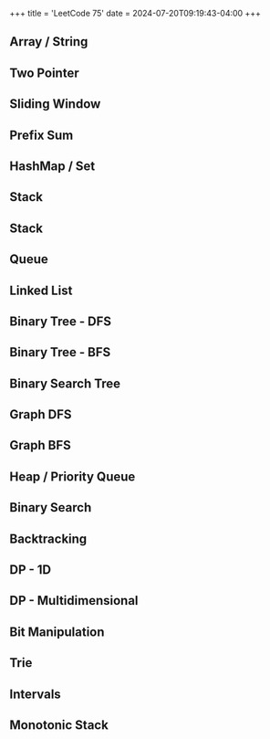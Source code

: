 +++
title = 'LeetCode 75'
date = 2024-07-20T09:19:43-04:00
+++

## Array / String

## Two Pointer

## Sliding Window

## Prefix Sum

## HashMap / Set

## Stack

## Stack

## Queue

## Linked List

## Binary Tree - DFS

## Binary Tree - BFS

## Binary Search Tree

## Graph DFS

## Graph BFS

## Heap / Priority Queue

## Binary Search

## Backtracking

## DP - 1D

## DP - Multidimensional

## Bit Manipulation

## Trie

## Intervals

## Monotonic Stack
